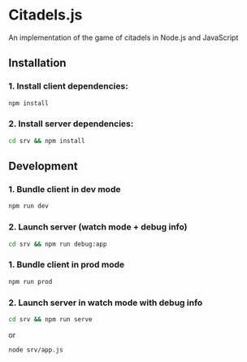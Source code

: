 # Citadels.js

An implementation of the game of citadels in Node.js and JavaScript

## Installation

### 1. Install client dependencies:
```bash
npm install
```

### 2. Install server dependencies:
```bash
cd srv && npm install
```

## Development

### 1. Bundle client in dev mode
```bash
npm run dev
```

### 2. Launch server (watch mode + debug info)
```bash
cd srv && npm run debug:app 
```

### 1. Bundle client in prod mode
```bash
npm run prod
```

### 2. Launch server in watch mode with debug info
```bash
cd srv && npm run serve
```
or 
```bash
node srv/app.js
```